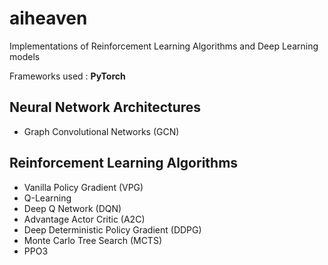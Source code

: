 # aiheaven

Implementations of Reinforcement Learning Algorithms and Deep Learning models

Frameworks used : **PyTorch**

## Neural Network Architectures

* Graph Convolutional Networks (GCN)

## Reinforcement Learning Algorithms

* Vanilla Policy Gradient (VPG)
* Q-Learning
* Deep Q Network (DQN)
* Advantage Actor Critic (A2C)
* Deep Deterministic Policy Gradient (DDPG)
* Monte Carlo Tree Search (MCTS)
* PPO3



